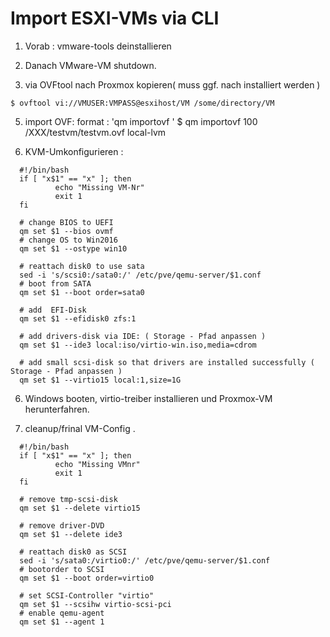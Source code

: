 # Import ESXI-VMs via CLI

1) Vorab : vmware-tools deinstallieren
2) Danach VMware-VM shutdown.

3) via OVFtool nach Proxmox kopieren( muss ggf. nach installiert werden )
   
  `$ ovftool vi://VMUSER:VMPASS@esxihost/VM /some/directory/VM`

5) import OVF: 
  format : 'qm importovf <vmid> <manifest> <storage>'
  $ qm importovf 100 /XXX/testvm/testvm.ovf local-lvm

6) KVM-Umkonfigurieren :
```   
  #!/bin/bash
  if [ "x$1" == "x" ]; then
          echo "Missing VM-Nr"
          exit 1
  fi
  
  # change BIOS to UEFI
  qm set $1 --bios ovmf
  # change OS to Win2016
  qm set $1 --ostype win10
  
  # reattach disk0 to use sata
  sed -i 's/scsi0:/sata0:/' /etc/pve/qemu-server/$1.conf
  # boot from SATA
  qm set $1 --boot order=sata0
  
  # add  EFI-Disk
  qm set $1 --efidisk0 zfs:1
  
  # add drivers-disk via IDE: ( Storage - Pfad anpassen ) 
  qm set $1 --ide3 local:iso/virtio-win.iso,media=cdrom
  
  # add small scsi-disk so that drivers are installed successfully ( Storage - Pfad anpassen ) 
  qm set $1 --virtio15 local:1,size=1G
```

6) Windows booten, virtio-treiber installieren und Proxmox-VM herunterfahren.

7) cleanup/frinal VM-Config .
```
  #!/bin/bash
  if [ "x$1" == "x" ]; then
          echo "Missing VMnr"
          exit 1
  fi
  
  # remove tmp-scsi-disk
  qm set $1 --delete virtio15
  
  # remove driver-DVD
  qm set $1 --delete ide3
  
  # reattach disk0 as SCSI
  sed -i 's/sata0:/virtio0:/' /etc/pve/qemu-server/$1.conf
  # bootorder to SCSI
  qm set $1 --boot order=virtio0
  
  # set SCSI-Controller "virtio"
  qm set $1 --scsihw virtio-scsi-pci
  # enable qemu-agent
  qm set $1 --agent 1
```

